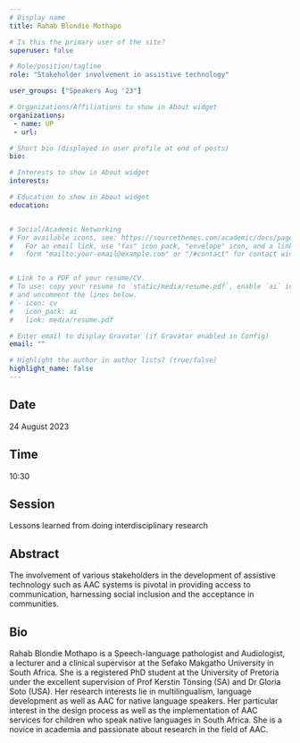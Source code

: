 ```yaml
---
# Display name
title: Rahab Blondie Mothapo

# Is this the primary user of the site?
superuser: false

# Role/position/tagline
role: "Stakeholder involvement in assistive technology"

user_groups: ["Speakers Aug '23"]

# Organizations/Affiliations to show in About widget
organizations:
 - name: UP
 - url: 

# Short bio (displayed in user profile at end of posts)
bio: 

# Interests to show in About widget
interests: 

# Education to show in About widget
education:


# Social/Academic Networking
# For available icons, see: https://sourcethemes.com/academic/docs/page-builder/#icons
#   For an email link, use "fas" icon pack, "envelope" icon, and a link in the
#   form "mailto:your-email@example.com" or "/#contact" for contact widget.


# Link to a PDF of your resume/CV.
# To use: copy your resume to `static/media/resume.pdf`, enable `ai` icons in `params.toml`, 
# and uncomment the lines below.
# - icon: cv
#   icon_pack: ai
#   link: media/resume.pdf

# Enter email to display Gravatar (if Gravatar enabled in Config)
email: ""

# Highlight the author in author lists? (true/false)
highlight_name: false
---
```


## Date

24 August 2023

## Time

10:30

## Session

Lessons learned from doing interdisciplinary research

## Abstract

The involvement of various stakeholders in the development of assistive technology such as AAC systems is pivotal in providing access to communication, harnessing social inclusion and the acceptance in communities.

## Bio

Rahab Blondie Mothapo is a Speech-language pathologist and Audiologist, a lecturer and a clinical supervisor at the Sefako Makgatho University in South Africa. She is a registered PhD student at the University of Pretoria under the excellent supervision of Prof Kerstin Tönsing (SA) and Dr Gloria Soto (USA). Her research interests lie in multilingualism, language development as well as AAC for native language speakers. Her particular interest in the design process as well as the implementation of AAC services for children who speak native languages in South Africa. She is a novice in academia and passionate about research in the field of AAC.

